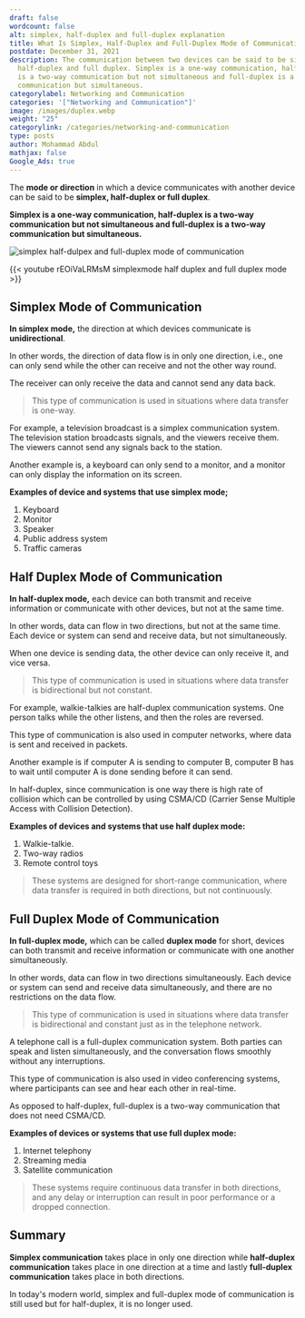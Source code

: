 ```yaml
---
draft: false
wordcount: false
alt: simplex, half-duplex and full-duplex explanation
title: What Is Simplex, Half-Duplex and Full-Duplex Mode of Communication?
postdate: December 31, 2021
description: The communication between two devices can be said to be simplex,
  half-duplex and full duplex. Simplex is a one-way communication, half-duplex
  is a two-way communication but not simultaneous and full-duplex is a two-way
  communication but simultaneous.
categorylabel: Networking and Communication
categories: '["Networking and Communication"]'
image: /images/duplex.webp
weight: "25"
categorylink: /categories/networking-and-communication
type: posts
author: Mohammad Abdul
mathjax: false
Google_Ads: true
---
```

The **mode or direction** in which a device communicates with another device can be said to be **simplex, half-duplex or full duplex**.

**Simplex is a one-way communication, half-duplex is a two-way communication but not simultaneous and full-duplex is a two-way communication but simultaneous.**

![simplex half-dulpex and full-duplex mode of communication](/images/duplex.webp "simplex half-dulpex and full-duplex mode of communication")

{{< youtube rEOiVaLRMsM simplexmode half duplex and full duplex mode >}}

## Simplex Mode of Communication

**In simplex mode,** the direction at which devices communicate is **unidirectional**.

In other words, the direction of data flow is in only one direction, i.e., one can only send while the other can receive and not the other way round.

The receiver can only receive the data and cannot send any data back. 

> This type of communication is used in situations where data transfer is one-way.

For example, a television broadcast is a simplex communication system. The television station broadcasts signals, and the viewers receive them. The viewers cannot send any signals back to the station.

Another example is, a keyboard can only send to a monitor, and a monitor can only display the information on its screen.

**Examples of device and systems that use simplex mode;**

1. Keyboard
2. Monitor
3. Speaker
4. Public address system
5. Traffic cameras

## Half Duplex Mode of Communication

**In half-duplex mode,** each device can both transmit and receive information or communicate with other devices, but not at the same time. 

In other words, data can flow in two directions, but not at the same time. Each device or system can send and receive data, but not simultaneously. 

When one device is sending data, the other device can only receive it, and vice versa. 

> This type of communication is used in situations where data transfer is bidirectional but not constant.

For example, walkie-talkies are half-duplex communication systems. One person talks while the other listens, and then the roles are reversed. 

This type of communication is also used in computer networks, where data is sent and received in packets.

Another example is if computer A is sending to computer B, computer B has to wait until computer A is done sending before it can send.

In half-duplex, since communication is one way there is high rate of collision which can be controlled by using CSMA/CD (Carrier Sense Multiple Access with Collision Detection).

**Examples of devices and systems that use half duplex mode:**

1. Walkie-talkie.
2. Two-way radios
3. Remote control toys

> These systems are designed for short-range communication, where data transfer is required in both directions, but not continuously.

## Full Duplex Mode of Communication

**In full-duplex mode,** which can be called **duplex mode** for short, devices can both transmit and receive information or communicate with one another simultaneously. 

In other words, data can flow in two directions simultaneously. Each device or system can send and receive data simultaneously, and there are no restrictions on the data flow. 

> This type of communication is used in situations where data transfer is bidirectional and constant just as in the telephone network.

A  telephone call is a full-duplex communication system. Both parties can speak and listen simultaneously, and the conversation flows smoothly without any interruptions. 

This type of communication is also used in video conferencing systems, where participants can see and hear each other in real-time.

As opposed to half-duplex, full-duplex is a two-way communication that does not need CSMA/CD.

**Examples of devices or systems that use full duplex mode:**

1. Internet telephony
2. Streaming media
3. Satellite communication

> These systems require continuous data transfer in both directions, and any delay or interruption can result in poor performance or a dropped connection.

## Summary

**Simplex communication** takes place in only one direction while **half-duplex communication** takes place in one direction at a time and lastly **full-duplex communication** takes place in both directions.

In today's modern world, simplex and full-duplex mode of communication is still used but for half-duplex, it is no longer used.
